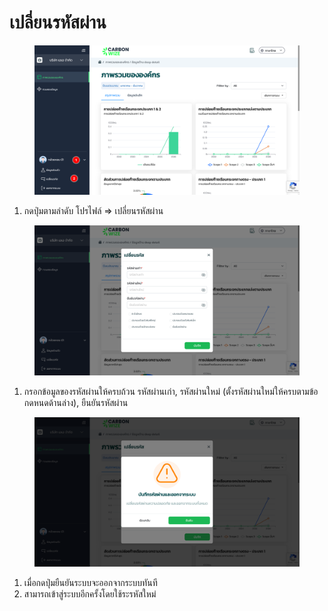# เปลี่ยนรหัสผ่าน

<figure><img src="../.gitbook/assets/image (20) (1) (1).png" alt=""><figcaption></figcaption></figure>

1. กดปุ่มตามลำดับ โปรไฟล์ => เปลี่ยนรหัสผ่าน



<figure><img src="../.gitbook/assets/image (21) (1) (1).png" alt=""><figcaption></figcaption></figure>

1. กรอกข้อมูลของรหัสผ่านให้ครบถ้วน รหัสผ่านเก่า, รหัสผ่านใหม่ (ตั้งรหัสผ่านใหม่ให้ครบตามข้อกดหนดด้านล่าง), ยืนยันรหัสผ่าน



<figure><img src="../.gitbook/assets/image (22) (1) (1).png" alt=""><figcaption></figcaption></figure>

1. เมื่อกดปุ่มยืนยันระบบจะออกจากระบบทันที
2. สามารถเข้าสู่ระบบอีกครั้งโดยใช้ระรหัสใหม่

